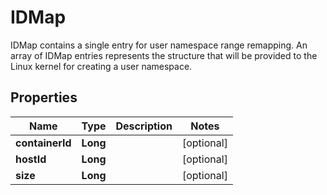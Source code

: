 

# IDMap

IDMap contains a single entry for user namespace range remapping. An array of IDMap entries represents the structure that will be provided to the Linux kernel for creating a user namespace.

## Properties

| Name | Type | Description | Notes |
|------------ | ------------- | ------------- | -------------|
|**containerId** | **Long** |  |  [optional] |
|**hostId** | **Long** |  |  [optional] |
|**size** | **Long** |  |  [optional] |



